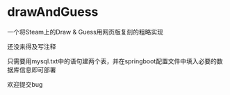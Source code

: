 # drawAndGuess
一个将Steam上的Draw &amp; Guess用网页版复刻的粗略实现

还没来得及写注释

只需要用mysql.txt中的语句建两个表，并在springboot配置文件中填入必要的数据库信息即可部署

欢迎提交bug
